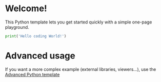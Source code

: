 # Welcome!

This Python template lets you get started quickly with a simple one-page playground.

```python runnable
print('Hello coding World!')
```

# Advanced usage

If you want a more complex example (external libraries, viewers...), use the [Advanced Python template](https://tech.io/select-repo/429)
